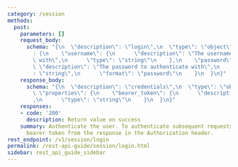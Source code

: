 ```yaml
---
category: /session
methods:
  post:
    parameters: []
    request_body:
      schema: "{\n  \"description\": \"login\",\n  \"type\": \"object\",\n  \"properties\"\
        : {\n    \"username\": {\n      \"description\": \"The username to authenticate\
        \ with\",\n      \"type\": \"string\"\n    },\n    \"password\": {\n     \
        \ \"description\": \"The password to authenticate with\",\n      \"type\"\
        : \"string\",\n      \"format\": \"password\"\n    }\n  }\n}"
    response_body:
      schema: "{\n  \"description\": \"credentials\",\n  \"type\": \"object\",\n \
        \ \"properties\": {\n    \"bearer_token\": {\n      \"description\": \"bearer_token\"\
        ,\n      \"type\": \"string\"\n    }\n  }\n}"
    responses:
    - code: '200'
      description: Return value on success
    summary: Authenticate the user. To authenticate subsequent requests, provide the
      bearer token from the response in the Authorization header.
rest_endpoint: /v1/session/login
permalink: /rest-api-guide/session/login.html
sidebar: rest_api_guide_sidebar
---
```

